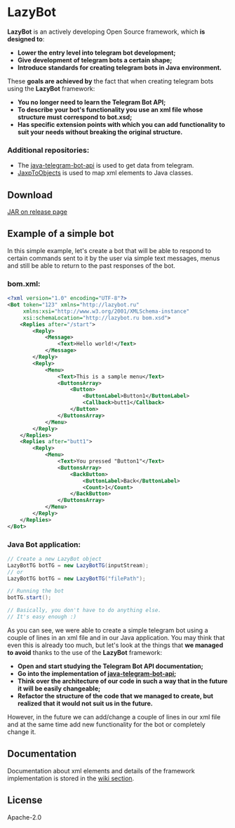 # LazyBot

**LazyBot** is an actively developing Open Source framework, which **is designed to**:
- **Lower the entry level into telegram bot development;**
- **Give development of telegram bots a certain shape;**
- **Introduce standards for creating telegram bots in Java environment.**

These **goals are achieved by** the fact that when creating telegram bots using the **LazyBot** framework:
- **You no longer need to learn the Telegram Bot API;**
- **To describe your bot's functionality you use an xml file whose structure must correspond to bot.xsd;**
- **Has specific extension points with which you can add functionality to suit your needs without breaking the original structure.**

### Additional repositories:
- The [java-telegram-bot-api](https://github.com/pengrad/java-telegram-bot-api) is used to get data from telegram.
- [JaxpToObjects](https://github.com/Rillde/JaxpToObjects) is used to map xml elements to Java classes.

## Download
[JAR on release page](https://github.com/Rillde/LazyBot/releases)

## Example of a simple bot  
In this simple example, let's create a bot that will be able to respond to certain commands sent to it by the user via simple text messages, menus and still be able to return to the past responses of the bot.

### bom.xml:
```xml
<?xml version="1.0" encoding="UTF-8"?>
<Bot token="123" xmlns="http://lazybot.ru"
     xmlns:xsi="http://www.w3.org/2001/XMLSchema-instance"
     xsi:schemaLocation="http://lazybot.ru bom.xsd">
    <Replies after="/start">
        <Reply>
            <Message>
                <Text>Hello world!</Text>
            </Message>
        </Reply>
        <Reply>
            <Menu>
                <Text>This is a sample menu</Text>
                <ButtonsArray>
                    <Button>
                        <ButtonLabel>Button1</ButtonLabel>
                        <Callback>butt1</Callback>
                    </Button>
                </ButtonsArray>
            </Menu>
        </Reply>
    </Replies>
    <Replies after="butt1">
        <Reply>
            <Menu>
                <Text>You pressed "Button1"</Text>
                <ButtonsArray>
                    <BackButton>
                        <ButtonLabel>Back</ButtonLabel>
                        <Count>1</Count>
                    </BackButton>
                </ButtonsArray>
            </Menu>
        </Reply>
    </Replies>
</Bot>
```
### Java Bot application:
```java
// Create a new LazyBot object
LazyBotTG botTG = new LazyBotTG(inputStream);
// or
LazyBotTG botTG = new LazyBotTG("filePath");

// Running the bot
botTG.start();

// Basically, you don't have to do anything else.
// It's easy enough :)
```
As you can see, we were able to create a simple telegram bot using a couple of lines in an xml file and in our Java application. You may think that even this is already too much, but let's look at the things that **we managed to avoid** thanks to the use of the **LazyBot** framework:
- **Open and start studying the Telegram Bot API documentation;**
- **Go into the implementation of [java-telegram-bot-api](https://github.com/pengrad/java-telegram-bot-api);**
- **Think over the architecture of our code in such a way that in the future it will be easily changeable;**
- **Refactor the structure of the code that we managed to create, but realized that it would not suit us in the future.**  
  
However, in the future we can add/change a couple of lines in our xml file and at the same time add new functionality for the bot or completely change it.

## Documentation
Documentation about xml elements and details of the framework implementation is stored in the [wiki section](https://github.com/Rillde/LazyBot/wiki).

## License
Apache-2.0